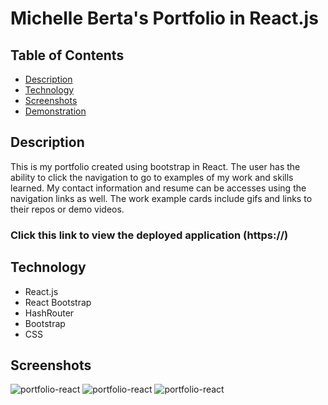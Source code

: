 # Michelle Berta's Portfolio in React.js

## Table of Contents
* [Description](#description)
* [Technology](#technology)
* [Screenshots](#screenshots)
* [Demonstration](#demonstration)

## Description
This is my portfolio created using bootstrap in React.  The user has the ability to click the navigation to go to examples of my work and skills learned.  My contact information and resume can be accesses using the navigation links as well.  The work example cards include gifs and links to their repos or demo videos. 

### Click this link to view the deployed application (https://) 

## Technology
* React.js
* React Bootstrap
* HashRouter
* Bootstrap
* CSS

## Screenshots

![portfolio-react](assets/aboutMe.png)
![portfolio-react](assets/skills.png)
![portfolio-react](assets/work.png)
